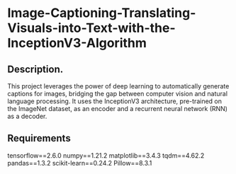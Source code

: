 # Image-Captioning-Translating-Visuals-into-Text-with-the-InceptionV3-Algorithm

## Description.
This project leverages the power of deep learning to automatically generate captions for images, bridging the gap between computer vision and natural language processing. It uses the InceptionV3 architecture, pre-trained on the ImageNet dataset, as an encoder and a recurrent neural network (RNN) as a decoder.

## Requirements
tensorflow==2.6.0
numpy==1.21.2
matplotlib==3.4.3
tqdm==4.62.2
pandas==1.3.2
scikit-learn==0.24.2
Pillow==8.3.1
